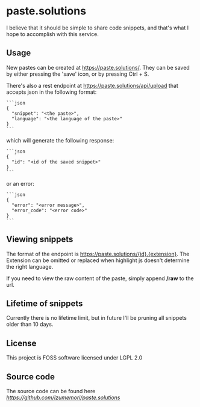 ﻿# paste.solutions
I believe that it should be simple to share code snippets, and that's what I hope to accomplish with this service.

## Usage

New pastes can be created at https://paste.solutions/.
They can be saved by either pressing the 'save' icon, or by pressing Ctrl + S.

There's also a rest endpoint at https://paste.solutions/api/upload that accepts json in the following format:

	```json
	{
	  "snippet": "<the paste>",
	  "language": "<the language of the paste>"
	}
	```

which will generate the following response:

	```json
	{
	  "id": "<id of the saved snippet>"
	}
	```

or an error:

	```json
	{
	  "error": "<error message>",
	  "error_code": "<error code>"
	}
	```

## Viewing snippets

The format of the endpoint is https://paste.solutions/{id}.{extension}.
The Extension can be omitted or replaced when highlight js doesn't determine the right language.

If you need to view the raw content of the paste, simply append **/raw** to the url. 

## Lifetime of snippets

Currently there is no lifetime limit, but in future I'll be pruning all snippets older than 10 days.

## License

This project is FOSS software licensed under LGPL 2.0

## Source code

The source code can be found here _https://github.com/Izumemori/paste.solutions_